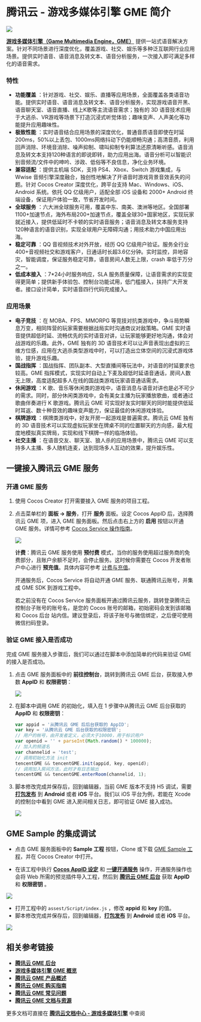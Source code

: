 # 腾讯云 - 游戏多媒体引擎 GME 简介
![](image/tencent-cloud-logo.png)

[**游戏多媒体引擎（Game Multimedia Engine，GME）**](https://cloud.tencent.com/product/gme) 提供一站式语音解决方案。针对不同场景进行深度优化，覆盖游戏、社交、娱乐等多种泛互联网行业应用场景。提供实时语音、语音消息及转文本、语音分析服务，一次接入即可满足多样化的语音需求。

### 特性
- **功能覆盖** ：针对游戏、社交、娱乐、直播等应用场景，全面覆盖各类语音功能。提供实时语音、语音消息及转文本、语音分析服务，实现游戏语音开黑、语音聊天室、语音直播、线上K歌等主流语音需求；独有的 3D 语音技术应用于大逃杀、VR游戏等场景下打造沉浸式听觉体验；趣味变声、人声美化等功能提升应用趣味性。
- **极致性能** ：实时语音结合应用场景的深度优化，普通音质语音即使在时延200ms，50%以上丢包、1000ms网络抖动下仍能顺畅沟通；高清音质，利用回声消除、环境音消除、噪声抑制、啸叫抑制专利算法还原清晰听感。语音消息及转文本支持120种语言的即说即转，助力应用出海。语音分析可以智能识别音频流/文件中的呻吟、涉政、低俗等不良信息，净化业务环境。
- **兼容适配** ：提供主机端 SDK，支持 PS4、Xbox、Switch 游戏集成，与 Wwise 音频引擎深度融合，独创性地解决了开语音时游戏背景音效丢失的问题。针对 Cocos Creator 深度优化，跨平台支持 Mac、Windows、iOS、Android 系统。依托 QQ 亿级用户，适配全部 iOS 设备和 2000+ Android 终端设备，保证用户体验一致，节省开发时间。
- **全球服务** ：六大洲全球服务可用，覆盖中东、南美、澳洲等地区。全国部署1100+加速节点，海外布局200+加速节点，覆盖全球30+国家地区，实现玩家就近接入，提供低延时不卡顿的实时语音服务；语音消息及转文本服务支持120种语言的语音识别，实现全球用户无障碍沟通；用技术助力中国应用出海。
- **稳定可靠** ：QQ 音视频技术对外开放，经历 QQ 亿级用户验证。服务全行业400+音视频社交和游戏客户，日通话时长超3.6亿分钟。实时监控，异地容灾，智能调度，保证服务稳定可靠，语音房间人数无上限，crash 率低于万分之一。
- **低成本接入** ：7*24小时服务响应，SLA 服务质量保障，让语音需求的实现变得更简单；提供新手体验包、控制台功能试用，低门槛接入，扶持广大开发者。接口设计简单，实时语音四行代码完成接入。

### 应用场景
- **电子竞技** ：在 MOBA、FPS、MMORPG 等竞技对抗类游戏中，争斗局势瞬息万变，相同阵营的玩家需要根据战局实时沟通商议对敌策略。GME 实时语音提供超低时延、流畅优先的实时语音对讲，让玩家能够更好地沟通，体会对战游戏的乐趣。此外，GME 独有的 3D 语音技术可以让声音表现出虚拟的三维方位感，应用在大逃杀类型游戏中时，可以打造出立体空间的沉浸式游戏体验，提升游戏乐趣。
- **国战指挥** ：国战指挥、团队副本、大型直播间等玩法中，对语音的时延要求也较高。GME 指挥模式，实现实时自动上下麦及超低时延语音通话，房间人数无上限，高度适配超多人在线的国战类游戏玩家语音通话需求。
- **休闲游戏** ：K 歌、音乐等休闲类的游戏中，语音消息与语音对讲也是必不可少的需求。同时，部分休闲类游戏中，会有美女主播为玩家播放歌曲，或者通过歌曲伴奏进行 K 歌游戏。腾讯云 GME 可实现好友实时聊天的同时能提供低延时耳返、数十种音效的趣味变声能力，保证最佳的休闲游戏体验。
- **棋牌游戏** ：棋牌类游戏中，好友开房一起游戏是普遍需求。腾讯云 GME 独有的 3D 语音技术可以实现虚拟玩家坐在牌桌不同的位置聊天的方向感，最大程度地模拟真实牌局，实现和线下棋牌一样的临场体验。
- **社交主播** ：在语音交友、聊天室、狼人杀的应用场景中，腾讯云 GME 可以支持多人主播、多人随机连麦，达到现场多人互动的效果，提升娱乐性。


## 一键接入腾讯云 GME 服务

### 开通 GME 服务

1. 使用 Cocos Creator 打开需要接入 GME 服务的项目工程。

2. 点击菜单栏的 **面板 -> 服务**，打开 **服务** 面板。设定 Cocos AppID 后，选择腾讯云 GME 项，进入 GME 服务面板。然后点击右上方的 **启用** 按钮以开通 GME 服务。详情可参考 [Cocos Service 操作指南](../user-guide.md)。

	![](gme/gme-provisioning.jpg)

	**计费**：腾讯云 GME 服务使用 **预付费** 模式，当你的服务使用超过服务商的免费部分，且账户余额不足时，会停止服务。这时候你需要在 Cocos 开发者账户中心进行 **预充值**。具体内容可参考 [计费与充值](../billing-and-charge.md)。

	开通服务后，Cocos Service 将自动开通 GME 服务、联通腾讯云账号，并集成 GME SDK 到游戏工程中。
    
	若之前没有在 Cocos Service 服务面板开通过腾讯云服务，跳转登录腾讯云控制台子账号的账号名，是您的 Cocos 账号的邮箱，初始密码会发到该邮箱和 Cocos 后台 站内信。建议登录后，将该子账号与微信绑定，之后便可使用微信扫码登录。
    
### 验证 GME 接入是否成功

完成 GME 服务接入步骤后，我们可以通过在脚本中添加简单的代码来验证 GME 的接入是否成功。

1. 点击 GME 服务面板中的 **前往控制台**，跳转到腾讯云 GME 后台，获取接入参数 **AppID** 和 **权限密钥**：

    ![](gme/gme-param.jpg)
    
2. 在脚本中调用 GME 的初始化，填入在 1 步骤中从腾讯云 GME 后台获取的 **AppID** 和 **权限密钥**：

	```js
	var appid = '从腾讯云 GME 后后台获取的 AppID';
	var key = '从腾讯云 GME 后台获取的权限密钥';
	// 用户的帐号，由开发者定义，必须大于10000，用于标识用户
	var openid = '' + parseInt(Math.random() * 100000); 
	// 加入的频道名
	var channelid = 'test';
	// 调用初始化方法 init
	tencentGME && tencentGME.init(appid, key, openid);
	// 调用加入房间方法，此时才有日志输出
	tencentGME && tencentGME.enterRoom(channelid, 1);
	```

3. 脚本修改完成并保存后，回到编辑器，当前 GME 版本不支持 H5 调试，需要 [**打包发布**](../publish/publish-native.md) 到 **Android** 或者 **iOS** 平台。我们以 iOS 平台为例，若能在 Xcode 的控制台中看到 GME 进入房间相关日志，即可验证 GME 接入成功。

    ![](gme/gme-debugging.jpg)
    
## GME Sample 的集成调试

- 点击 GME 服务面板中的 **Sample 工程** 按钮，Clone 或下载 [GME Sample 工程](https://github.com/CocosService/gmeDemo)，并在 Cocos Creator 中打开。

- 在该工程中执行 [**Cocos AppID 设定**](../setting-cocos-appid.md) 和 [**一键开通服务**](../oneclick-provisioning.md) 操作，开通服务操作也会将 Web 所需的预览插件导入工程，然后到 [**腾讯云 GME 后台**](https://console.cloud.tencent.com/gamegme) 获取 **AppID** 和 **权限密钥** 。

![](gme/gme-param.jpg)

- 打开工程中的 `assest/Script/index.js` ，修改 **appid** 和 **key** 的值。
- 脚本修改完成并保存后，回到编辑器，[**打包发布**](../publish/publish-native.md) 到 **Android** 或者 **iOS** 平台。

![](gme/gme-sample.jpg)

## 相关参考链接

- [**腾讯云 GME 后台**](https://console.cloud.tencent.com/gamegme)
- [**游戏多媒体引擎 GME 概览**](https://cloud.tencent.com/document/product/607)
- [**腾讯云 GME 产品概述**](https://cloud.tencent.com/document/product/607/10835)
- [**腾讯云 GME 购买指南**](https://cloud.tencent.com/document/product/607/38500)
- [**腾讯云 GME 常见问题**](https://cloud.tencent.com/document/product/607/17447)
- [**腾讯云 GME 文档与资源**](https://cloud.tencent.com/product/gme/developer)

更多文档可直接在 [**腾讯云文档中心 - 游戏多媒体引擎**](https://cloud.tencent.com/document/product/607) 中查阅


